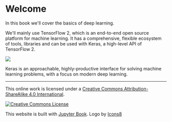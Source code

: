 # Welcome

In this book we'll cover the basics of deep learning. 

We'll mainly use TensorFlow 2, which is an end-to-end open source platform for machine learning. It has a comprehensive, flexible ecosystem of tools, libraries and can be used with Keras, a high-level API of TensorFlow 2.

![](https://blog.keras.io/img/keras-tensorflow-logo.jpg)

Keras is an approachable, highly-productive interface for solving machine learning problems, with a focus on modern deep learning.



---

This online work is licensed under a <a rel="license" href="https://creativecommons.org/licenses/by-sa/4.0/">Creative Commons Attribution-ShareAlike 4.0 International</a>.

<a rel="license" href="https://creativecommons.org/licenses/by-sa/4.0/"><img src="https://licensebuttons.net/l/by-sa/4.0/88x31.png" alt="Creative Commons License" style="border-width:0"/></a><br />


This website is built with [Jupyter Book](https://jupyterbook.org/intro.html). <a target="_blank" href="https://icons8.de/icon/aL7NtSh6zELd/streudiagramm"> </a> Logo by <a target="_blank" href="https://icons8.de">Icons8</a>
